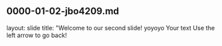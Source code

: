 0000-01-02-jbo4209.md
---
layout: slide
title: "Welcome to our second slide!
yoyoyo
Your text
Use the left arrow to go back!
